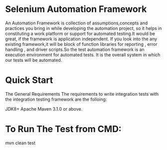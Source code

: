 # Selenium Automation Framework
An Automation Framework is collection of assumptions,concepts and practices you bring in while developing the automation project, so it helps in constituting a work platform or support for automated testing.It would be great, if the framework is application independent.
If you look into the any existing framework,it will be block of function libraries for reporting , error handling , and driver scripts.So the test automation framework is an execution environment for automated tests. It is the overall system in which our tests will be automated.

# Quick Start
The General Requirements
The requirements to write integration tests with the integration testing framework are the folloing:

JDK8+
Apache Maven 3.1.0 or above.

# To Run The Test from CMD:
mvn clean test

